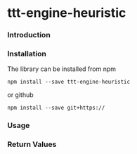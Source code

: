 # ttt-engine-heuristic

### Introduction



### Installation

The library can be installed from npm

```
npm install --save ttt-engine-heuristic
```
or github
```
npm install --save git+https://
```


### Usage

### Return Values

